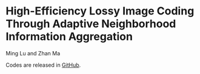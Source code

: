 # High-Efficiency Lossy Image Coding Through Adaptive Neighborhood Information Aggregation
Ming Lu and Zhan Ma

Codes are released in [GitHub](https://github.com/lumingzzz/TinyLIC).
